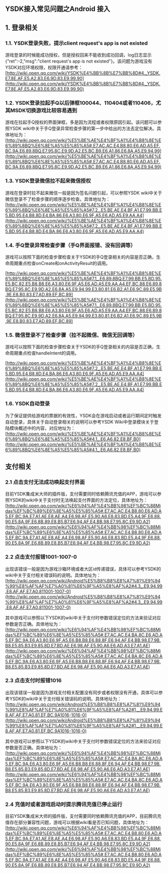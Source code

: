 ## YSDK接入常见问题之Android 接入

## 1. 登录相关

### 1.1. YSDK登录失败，提示client request's app is not existed

游戏登录的时候能成功授权，但是授权回来不能收到成功回调，log日志显示{"ret":-2,"msg":"client request's app is not existed"}。该问题为游戏没有YSDK对应环境权限，权限开通请参考：[http://wiki.open.qq.com/wiki/YSDK%E4%BB%8B%E7%BB%8D#4._YSDK.E7.8E.AF.E5.A2.83.E6.9D.83.E9.99.90](http://wiki.open.qq.com/wiki/YSDK%E4%BB%8B%E7%BB%8D#4._YSDK.E7.8E.AF.E5.A2.83.E6.9D.83.E9.99.90)
		
### 1.2. YSDK登录拉起手Q以后弹框100044、110404或者110406，尤其MSDK切换游戏比较容易遇到

游戏在拉起手Q授权的界面弹框，多是因为流程或者权限原因引起。该问题可以参照YSDK wiki中关于手Q登录异常检查步骤的第一步中给出的方法去定位解决。具体地址为：[http://wiki.open.qq.com/wiki/%E5%BE%AE%E4%BF%A1%E4%B8%8E%E6%89%8BQ%E6%8E%A5%E5%85%A5#.E7.AC.AC.E4.B8.80.E6.AD.A5.EF.BC.9A.E6.89.8BQ.E7.95.8C.E9.9D.A2.E5.BC.B9.E6.A1.86.E6.8A.A5.E9.94.99](http://wiki.open.qq.com/wiki/%E5%BE%AE%E4%BF%A1%E4%B8%8E%E6%89%8BQ%E6%8E%A5%E5%85%A5#.E7.AC.AC.E4.B8.80.E6.AD.A5.EF.BC.9A.E6.89.8BQ.E7.95.8C.E9.9D.A2.E5.BC.B9.E6.A1.86.E6.8A.A5.E9.94.99)

### 1.3. YSDK登录微信拉不起来微信授权

游戏在登录时拉不起来微信一般是因为签名问题引起，可以参照YSDK wiki中关于微信登录不了检查步骤的顺序逐步检查。具体地址为：
[http://wiki.open.qq.com/wiki/%E5%BE%AE%E4%BF%A1%E4%B8%8E%E6%89%8BQ%E6%8E%A5%E5%85%A5#7.2_.E5.BE.AE.E4.BF.A1.E7.99.BB.E5.BD.95.E4.B8.8D.E4.BA.86.E6.A3.80.E6.9F.A5.E6.AD.A5.E9.AA.A4](http://wiki.open.qq.com/wiki/%E5%BE%AE%E4%BF%A1%E4%B8%8E%E6%89%8BQ%E6%8E%A5%E5%85%A5#7.2_.E5.BE.AE.E4.BF.A1.E7.99.BB.E5.BD.95.E4.B8.8D.E4.BA.86.E6.A3.80.E6.9F.A5.E6.AD.A5.E9.AA.A4)

### 1.4. 手Q登录异常检查步骤（手Q界面报错、没有回调等）

游戏可以按照下面的检查步骤检查关于YSDK的手Q登录相关的内容是否正确，生命周期重点检查onCreate和onActivityResult的调用。

[http://wiki.open.qq.com/wiki/%E5%BE%AE%E4%BF%A1%E4%B8%8E%E6%89%8BQ%E6%8E%A5%E5%85%A5#7.1_.E6.89.8BQ.E7.99.BB.E5.BD.95.E5.BC.82.E5.B8.B8.E6.A3.80.E6.9F.A5.E6.AD.A5.E9.AA.A4.EF.BC.88.E6.89.8BQ.E7.95.8C.E9.9D.A2.E6.8A.A5.E9.94.99.E3.80.81.E6.B2.A1.E6.9C.89.E5.9B.9E.E8.B0.83.E7.AD.89.EF.BC.89](http://wiki.open.qq.com/wiki/%E5%BE%AE%E4%BF%A1%E4%B8%8E%E6%89%8BQ%E6%8E%A5%E5%85%A5#7.1_.E6.89.8BQ.E7.99.BB.E5.BD.95.E5.BC.82.E5.B8.B8.E6.A3.80.E6.9F.A5.E6.AD.A5.E9.AA.A4.EF.BC.88.E6.89.8BQ.E7.95.8C.E9.9D.A2.E6.8A.A5.E9.94.99.E3.80.81.E6.B2.A1.E6.9C.89.E5.9B.9E.E8.B0.83.E7.AD.89.EF.BC.89)

### 1.5. 微信登录不了检查步骤（拉不起微信、微信无回调等）

游戏可以按照下面的检查步骤检查关于YSDK的手Q登录相关的内容是否正确，生命周期重点检查handleIntent的调用。

[http://wiki.open.qq.com/wiki/%E5%BE%AE%E4%BF%A1%E4%B8%8E%E6%89%8BQ%E6%8E%A5%E5%85%A5#7.2_.E5.BE.AE.E4.BF.A1.E7.99.BB.E5.BD.95.E4.B8.8D.E4.BA.86.E6.A3.80.E6.9F.A5.E6.AD.A5.E9.AA.A4](http://wiki.open.qq.com/wiki/%E5%BE%AE%E4%BF%A1%E4%B8%8E%E6%89%8BQ%E6%8E%A5%E5%85%A5#7.2_.E5.BE.AE.E4.BF.A1.E7.99.BB.E5.BD.95.E4.B8.8D.E4.BA.86.E6.A3.80.E6.9F.A5.E6.AD.A5.E9.AA.A4)

### 1.6. YSDK自动登录

为了保证提供给游戏的票据的有效性，YSDK会在游戏启动或者运行期间定时触发自动登录，具体关于自动登录相关的说明可以参考YSDK Wiki中登录模块关于登陆模块概述中的内容，对应地址为：[http://wiki.open.qq.com/wiki/%E5%BE%AE%E4%BF%A1%E4%B8%8E%E6%89%8BQ%E6%8E%A5%E5%85%A5#4.1_.E6.A6.82.E8.BF.B0](http://wiki.open.qq.com/wiki/%E5%BE%AE%E4%BF%A1%E4%B8%8E%E6%89%8BQ%E6%8E%A5%E5%85%A5#4.1_.E6.A6.82.E8.BF.B0)

## 支付相关

### 2.1 点击支付无法成功唤起支付界面

目前YSDK集成米大师的插件版，支付需要同时依赖腾讯充值的APP，游戏可以参照YSDK的wiki中关于支付时无法唤起支付界面的方法定位，具体地址为：[http://wiki.open.qq.com/wiki/%E6%94%AF%E4%BB%98%EF%BC%88Midas%EF%BC%89%E6%8E%A5%E5%85%A5#.E7.AC.AC.E4.B8.80.E6.AD.A5.EF.BC.9A.E7.A1.AE.E8.AE.A4.E6.98.AF.E5.90.A6.E8.83.BD.E5.A4.9F.E6.88.90.E5.8A.9F.E6.8B.89.E8.B5.B7.E6.94.AF.E4.BB.98.E7.95.8C.E9.9D.A2](http://wiki.open.qq.com/wiki/%E6%94%AF%E4%BB%98%EF%BC%88Midas%EF%BC%89%E6%8E%A5%E5%85%A5#.E7.AC.AC.E4.B8.80.E6.AD.A5.EF.BC.9A.E7.A1.AE.E8.AE.A4.E6.98.AF.E5.90.A6.E8.83.BD.E5.A4.9F.E6.88.90.E5.8A.9F.E6.8B.89.E8.B5.B7.E6.94.AF.E4.BB.98.E7.95.8C.E9.9D.A2)

### 2.2 点击支付报错1001-1007-0

出现该错误一般是因为游戏沙箱环境或者大区id传递错误，具体可以参考YSDK的wiki中关于支付相关错误码的说明。具体地址为：[http://wiki.open.qq.com/wiki/Android%E5%B8%B8%E8%A7%81%E9%94%99%E8%AF%AF%E7%A0%81%E6%9F%A5%E8%AF%A2#4.3_.E9.94.99.E8.AF.AF.E7.A0.811001-1007-0](http://wiki.open.qq.com/wiki/Android%E5%B8%B8%E8%A7%81%E9%94%99%E8%AF%AF%E7%A0%81%E6%9F%A5%E8%AF%A2#4.3_.E9.94.99.E8.AF.AF.E7.A0.811001-1007-0)

其中游戏可以参照以下YSDK的wiki中关于支付时参数错误定位的方法来验证对应参数是否正确。具体地址为：[http://wiki.open.qq.com/wiki/%E6%94%AF%E4%BB%98%EF%BC%88Midas%EF%BC%89%E6%8E%A5%E5%85%A5#.E7.AC.AC.E4.BA.8C.E6.AD.A5.EF.BC.9A.E6.A3.80.E6.9F.A5.E6.B8.B8.E6.88.8F.E6.94.AF.E4.BB.98.E7.9B.B8.E5.85.B3.E9.85.8D.E7.BD.AE.E6.98.AF.E5.90.A6.E6.AD.A3.E7.A1.AE](http://wiki.open.qq.com/wiki/%E6%94%AF%E4%BB%98%EF%BC%88Midas%EF%BC%89%E6%8E%A5%E5%85%A5#.E7.AC.AC.E4.BA.8C.E6.AD.A5.EF.BC.9A.E6.A3.80.E6.9F.A5.E6.B8.B8.E6.88.8F.E6.94.AF.E4.BB.98.E7.9B.B8.E5.85.B3.E9.85.8D.E7.BD.AE.E6.98.AF.E5.90.A6.E6.AD.A3.E7.A1.AE)

### 2.3 点击支付时报错1016

出现该错误一般是因为游戏支付相关配置没有同步或者权限没有开通，具体可以参考YSDK的wiki中关于支付相关错误码的说明。具体地址为：[http://wiki.open.qq.com/wiki/Android%E5%B8%B8%E8%A7%81%E9%94%99%E8%AF%AF%E7%A0%81%E6%9F%A5%E8%AF%A2#1._.E9.94.99.E8.AF.AF.E7.A0.81.EF.BC.9A1016-1016-0](http://wiki.open.qq.com/wiki/Android%E5%B8%B8%E8%A7%81%E9%94%99%E8%AF%AF%E7%A0%81%E6%9F%A5%E8%AF%A2#1._.E9.94.99.E8.AF.AF.E7.A0.81.EF.BC.9A1016-1016-0)

其中游戏可以参照以下YSDK的wiki中关于支付时参数错误定位的方法来验证对应参数是否正确。具体地址为：[http://wiki.open.qq.com/wiki/%E6%94%AF%E4%BB%98%EF%BC%88Midas%EF%BC%89%E6%8E%A5%E5%85%A5#.E7.AC.AC.E4.BA.8C.E6.AD.A5.EF.BC.9A.E6.A3.80.E6.9F.A5.E6.B8.B8.E6.88.8F.E6.94.AF.E4.BB.98.E7.9B.B8.E5.85.B3.E9.85.8D.E7.BD.AE.E6.98.AF.E5.90.A6.E6.AD.A3.E7.A1.AE](http://wiki.open.qq.com/wiki/%E6%94%AF%E4%BB%98%EF%BC%88Midas%EF%BC%89%E6%8E%A5%E5%85%A5#.E7.AC.AC.E4.BA.8C.E6.AD.A5.EF.BC.9A.E6.A3.80.E6.9F.A5.E6.B8.B8.E6.88.8F.E6.94.AF.E4.BB.98.E7.9B.B8.E5.85.B3.E9.85.8D.E7.BD.AE.E6.98.AF.E5.90.A6.E6.AD.A3.E7.A1.AE)


### 2.4 充值时或者游戏启动时提示腾讯充值已停止运行

目前YSDK集成米大师的插件版，支付需要同时依赖腾讯充值的APP，目前腾讯充值存在部分兼容性问题，游戏可以根据wiki看是否已知问题，具体地址为：[http://wiki.open.qq.com/wiki/%E6%94%AF%E4%BB%98%EF%BC%88Midas%EF%BC%89%E6%8E%A5%E5%85%A5#.E7.AC.AC.E4.B8.80.E6.AD.A5.EF.BC.9A.E7.A1.AE.E8.AE.A4.E6.98.AF.E5.90.A6.E8.83.BD.E5.A4.9F.E6.88.90.E5.8A.9F.E6.8B.89.E8.B5.B7.E6.94.AF.E4.BB.98.E7.95.8C.E9.9D.A2](http://wiki.open.qq.com/wiki/%E6%94%AF%E4%BB%98%EF%BC%88Midas%EF%BC%89%E6%8E%A5%E5%85%A5#.E7.AC.AC.E4.B8.80.E6.AD.A5.EF.BC.9A.E7.A1.AE.E8.AE.A4.E6.98.AF.E5.90.A6.E8.83.BD.E5.A4.9F.E6.88.90.E5.8A.9F.E6.8B.89.E8.B5.B7.E6.94.AF.E4.BB.98.E7.95.8C.E9.9D.A2)

